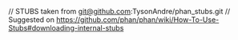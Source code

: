 // STUBS taken from git@github.com:TysonAndre/phan_stubs.git
// Suggested on https://github.com/phan/phan/wiki/How-To-Use-Stubs#downloading-internal-stubs
